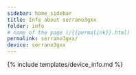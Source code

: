 ```yaml
---
sidebar: home_sidebar
title: Info about serrano3gxx
folder: info
# name of the page (/{{permalink}}.html)
permalink: serrano3gxx/
device: serrano3gxx
---
```

{% include templates/device_info.md %}
